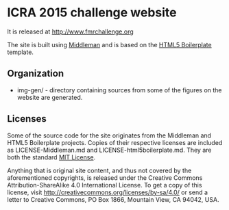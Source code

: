 ICRA 2015 challenge website
===========================

It is released at http://www.fmrchallenge.org

The site is built using [Middleman](https://middlemanapp.com/) and is based on
the [HTML5 Boilerplate](http://html5boilerplate.com) template.


Organization
------------

* img-gen/ - directory containing sources from some of the figures on the
  website are generated.


Licenses
--------

Some of the source code for the site originates from the Middleman and HTML5
Boilerplate projects. Copies of their respective licenses are included as
LICENSE-Middleman.md and LICENSE-html5boilerplate.md. They are both the standard
[MIT License](http://opensource.org/licenses/MIT).

Anything that is original site content, and thus not covered by the
aforementioned copyrights, is released under the Creative Commons
Attribution-ShareAlike 4.0 International License. To get a copy of this license,
visit http://creativecommons.org/licenses/by-sa/4.0/ or send a letter to
Creative Commons, PO Box 1866, Mountain View, CA 94042, USA.
